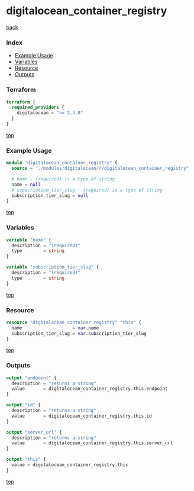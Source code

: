 # digitalocean_container_registry

[back](../digitalocean.md)

### Index

- [Example Usage](#example-usage)
- [Variables](#variables)
- [Resource](#resource)
- [Outputs](#outputs)

### Terraform

```terraform
terraform {
  required_providers {
    digitalocean = ">= 2.3.0"
  }
}
```

[top](#index)

### Example Usage

```terraform
module "digitalocean_container_registry" {
  source = "./modules/digitalocean/r/digitalocean_container_registry"

  # name - (required) is a type of string
  name = null
  # subscription_tier_slug - (required) is a type of string
  subscription_tier_slug = null
}
```

[top](#index)

### Variables

```terraform
variable "name" {
  description = "(required)"
  type        = string
}

variable "subscription_tier_slug" {
  description = "(required)"
  type        = string
}
```

[top](#index)

### Resource

```terraform
resource "digitalocean_container_registry" "this" {
  name                   = var.name
  subscription_tier_slug = var.subscription_tier_slug
}
```

[top](#index)

### Outputs

```terraform
output "endpoint" {
  description = "returns a string"
  value       = digitalocean_container_registry.this.endpoint
}

output "id" {
  description = "returns a string"
  value       = digitalocean_container_registry.this.id
}

output "server_url" {
  description = "returns a string"
  value       = digitalocean_container_registry.this.server_url
}

output "this" {
  value = digitalocean_container_registry.this
}
```

[top](#index)